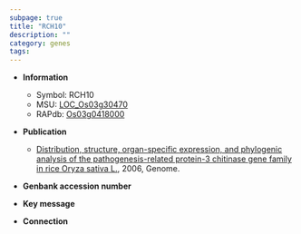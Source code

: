 ```yaml
---
subpage: true
title: "RCH10"
description: ""
category: genes
tags: 
---
```


* **Information**  
    + Symbol: RCH10  
    + MSU: [LOC_Os03g30470](http://rice.plantbiology.msu.edu/cgi-bin/ORF_infopage.cgi?orf=LOC_Os03g30470)  
    + RAPdb: [Os03g0418000](http://rapdb.dna.affrc.go.jp/viewer/gbrowse_details/irgsp1?name=Os03g0418000)  

* **Publication**  
    + [Distribution, structure, organ-specific expression, and phylogenic analysis of the pathogenesis-related protein-3 chitinase gene family in rice Oryza sativa L.](http://www.ncbi.nlm.nih.gov/pubmed?term=Distribution,+structure,+organ-specific+expression,+and+phylogenic+analysis+of+the+pathogenesis-related+protein-3+chitinase+gene+family+in+rice+Oryza+sativa+L.%5BTitle%5D), 2006, Genome.

* **Genbank accession number**  

* **Key message**  

* **Connection**  



